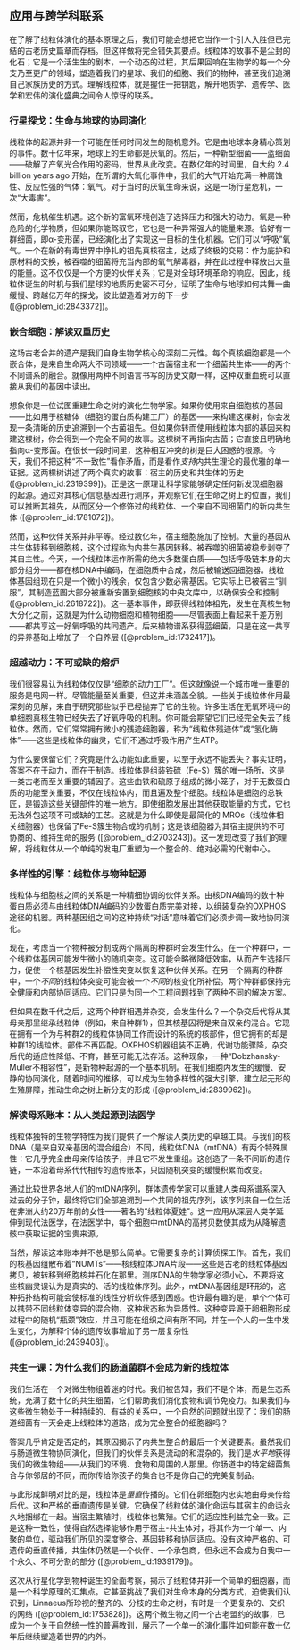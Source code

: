 ## 应用与跨学科联系

在了解了线粒体演化的基本原理之后，我们可能会想把它当作一个引人入胜但已完结的古老历史篇章而存档。但这样做将完全错失其要点。线粒体的故事不是尘封的化石；它是一个活生生的剧本，一个动态的过程，其后果回响在生物学的每一个分支乃至更广的领域，塑造着我们的星球、我们的细胞、我们的物种，甚至我们追溯自己家族历史的方式。理解线粒体，就是握住一把钥匙，解开地质学、遗传学、医学和宏伟的演化盛典之间令人惊讶的联系。

### 行星探戈：生命与地球的协同演化

线粒体的起源并非一个可能在任何时间发生的随机意外。它是由地球本身精心策划的事件。数十亿年来，地球上的生命都是厌氧的。然后，一种新型细菌——蓝细菌——破解了产氧光合作用的密码，世界从此改变。在数亿年的时间里，自大约 $2.4$ billion years ago 开始，在所谓的大氧化事件中，我们的大气开始充满一种腐蚀性、反应性强的气体：氧气。对于当时的厌氧生命来说，这是一场行星危机，一次“大毒害”。

然而，危机催生机遇。这个新的富氧环境创造了选择压力和强大的动力。氧是一种危险的化学物质，但如果你能驾驭它，它也是一种异常强大的能量来源。恰好有一群细菌，即α-变形菌，已经演化出了实现这一目标的生化机器。它们可以“呼吸”氧气。一个在新的有毒世界中挣扎的祖先真核宿主，达成了终极的交易：作为庇护和原材料的交换，被吞噬的细菌将充当内部的氧气解毒器，并在此过程中释放出大量的能量。这不仅仅是一个方便的伙伴关系；它是对全球环境革命的响应。因此，线粒体诞生的时机与我们星球的地质历史密不可分，证明了生命与地球如何共舞一曲缓慢、跨越亿万年的探戈，彼此塑造着对方的下一步 ([@problem_id:2843372])。

### 嵌合细胞：解读双重历史

这场古老合并的遗产是我们自身生物学核心的深刻二元性。每个真核细胞都是一个嵌合体，是来自生命两大不同领域——一个古菌宿主和一个细菌共生体——的两个不同谱系的融合。就像用两种不同语言书写的历史文献一样，这种双重血统可以直接从我们的基因中读出。

想象你是一位试图重建生命之树的演化生物学家。如果你使用来自细胞核的基因——比如用于核糖体（细胞的蛋白质构建工厂）的基因——来构建这棵树，你会发现一条清晰的历史追溯到一个古菌祖先。但如果你转而使用线粒体内部的基因来构建这棵树，你会得到一个完全不同的故事。这棵树不再指向古菌；它直接且明确地指向α-变形菌。在很长一段时间里，这种相互冲突的树是巨大困惑的根源。今天，我们不把这种“不一致性”看作矛盾，而是看作*支持*内共生理论的最优雅的单一证据。这两棵树讲述了两个真实的故事：宿主的历史和共生体的历史 ([@problem_id:2319399])。正是这一原理让科学家能够确定任何新发现细胞器的起源。通过对其核心信息基因进行测序，并观察它们在生命之树上的位置，我们可以推断其祖先，从而区分一个修饰过的线粒体、一个来自不同细菌门的新内共生体 ([@problem_id:1781072])。

然而，这种伙伴关系并非平等。经过数亿年，宿主细胞施加了控制。大量的基因从共生体转移到细胞核，这个过程称为内共生基因转移。被吞噬的细菌被稳步剥夺了其自主性。今天，一个线粒体运作所需的绝大多数蛋白质——包括呼吸链本身的大部分组分——都在核DNA中编码，在细胞质中合成，然后被输送回细胞器。线粒体基因组现在只是一个微小的残余，仅包含少数必需基因。它实际上已被宿主“驯服”，其制造蓝图大部分被重新安置到细胞核的中央文库中，以确保安全和控制 ([@problem_id:2618722])。这一基本事件，即获得线粒体祖先，发生在真核生物大分化之前，这就是为什么动物细胞和植物细胞——尽管表面上看起来千差万别——都共享这一好氧呼吸的共同遗产。后来植物谱系获得蓝细菌，只是在这一共享的异养基础上增加了一个自养层 ([@problem_id:1732417])。

### 超越动力：不可或缺的熔炉

我们很容易认为线粒体仅仅是“细胞的动力工厂”。但这就像说一个城市唯一重要的服务是电网一样。尽管能量至关重要，但这并未涵盖全貌。一些关于线粒体作用最深刻的见解，来自于研究那些似乎已经抛弃了它的生物。许多生活在无氧环境中的单细胞真核生物已经失去了好氧呼吸的机制。你可能会期望它们已经完全失去了线粒体。然而，它们常常拥有微小的残迹细胞器，称为“线粒体残迹体”或“氢化酶体”——这些是线粒体的幽灵，它们不通过呼吸作用产生ATP。

为什么要保留它们？究竟是什么功能如此重要，以至于永远不能丢失？事实证明，答案不在于动力，而在于制造。线粒体是组装铁硫（Fe-S）簇的唯一场所，这是一类古老而至关重要的辅因子。这些由铁和硫原子组成的微小笼子，对于无数蛋白质的功能至关重要，不仅在线粒体内，而且遍及整个细胞。线粒体是细胞的总铁匠，是锻造这些关键部件的唯一地方。即使细胞发展出其他获取能量的方式，它也无法外包这项不可或缺的工艺。这就是为什么即使是最简化的 MROs（线粒体相关细胞器）也保留了Fe-S簇生物合成的机制；这是该细胞器为其宿主提供的不可协商的、维持生命的服务 ([@problem_id:2703243])。这一发现改变了我们的理解，将线粒体从一个单纯的发电厂重塑为一个整合的、绝对必需的代谢中心。

### 多样性的引擎：线粒体与物种起源

线粒体与细胞核之间的关系是一种精细协调的伙伴关系。由核DNA编码的数十种蛋白质必须与由线粒体DNA编码的少数蛋白质完美对接，以组装复杂的OXPHOS途径的机器。两种基因组之间的这种持续“对话”意味着它们必须步调一致地协同演化。

现在，考虑当一个物种被分割成两个隔离的种群时会发生什么。在一个种群中，一个线粒体基因可能发生微小的随机突变。这可能会略微降低效率，从而产生选择压力，促使一个核基因发生补偿性突变以恢复这种伙伴关系。在另一个隔离的种群中，一个*不同*的线粒体突变可能会被一个*不同*的核变化所补偿。两个种群都保持完全健康和内部协同适应。它们只是为同一个工程问题找到了两种不同的解决方案。

但如果在数千代之后，这两个种群相遇并杂交，会发生什么？一个杂交后代将从其母亲那里继承线粒体（例如，来自种群1），但其核基因将是来自双亲的混合。它现在拥有一个为与种群2的线粒体协同工作而设计的系统的核部件，但它拥有的却是种群1的线粒体。部件不再匹配。OXPHOS机器组装不正确，代谢功能骤降，杂交后代的适应性降低、不育，甚至可能无法存活。这种现象，一种“Dobzhansky-Muller不相容性”，是新物种起源的一个基本机制。在我们细胞内发生的缓慢、安静的协同演化，随着时间的推移，可以成为生物多样性的强大引擎，建立起无形的生殖屏障，推动生命之树上新分支的形成 ([@problem_id:2839962])。

### 解读母系账本：从人类起源到法医学

线粒体独特的生物学特性为我们提供了一个解读人类历史的卓越工具。与我们的核DNA（是来自双亲基因的混合组合）不同，线粒体DNA（mtDNA）有两个特殊属性：它几乎完全由母亲传给孩子，并且它不发生重组。这创造了一条不间断的遗传链，一本沿着母系代代相传的遗传账本，只因随机突变的缓慢积累而改变。

通过比较世界各地人们的mtDNA序列，群体遗传学家可以重建人类母系谱系深入过去的分子钟，最终将它们全部追溯到一个共同的祖先序列，该序列来自一位生活在非洲大约20万年前的女性——著名的“线粒体夏娃”。这一应用从深层人类学延伸到现代法医学，在法医学中，每个细胞中mtDNA的高拷贝数使其成为从降解遗骸中获取证据的宝贵来源。

当然，解读这本账本并不总是那么简单。它需要复杂的计算侦探工作。首先，我们的核基因组散布着“NUMTs”——核线粒体DNA片段——这些是古老的线粒体基因拷贝，被转移到细胞核并石化在那里。测序DNA的生物学家必须小心，不要将这些核幽灵误认为是真实的、活的线粒体序列。此外，mtDNA基因组是环形的，这种拓扑结构可能会使标准的线性分析软件感到困惑。也许最有趣的是，单个个体可以携带不同线粒体变异的混合物，这种状态称为异质性。这种变异源于卵细胞形成过程中的随机“瓶颈”效应，并且可能在组织之间有所不同，并在一个人的一生中发生变化，为解释个体的遗传故事增加了另一层复杂性 ([@problem_id:2439403])。

### 共生一课：为什么我们的肠道菌群不会成为新的线粒体

我们生活在一个对微生物组着迷的时代。我们被告知，我们不是个体，而是生态系统，充满了数十亿的共生细菌，它们帮助我们消化食物和调节免疫力。如果我们与这些微生物处于一种持续的、有益的关系中，一个自然的问题就出现了：我们的肠道细菌有一天会走上线粒体的道路，成为完全整合的细胞器吗？

答案几乎肯定是否定的，其原因揭示了内共生整合的最后一个关键要素。虽然我们与肠道微生物协同演化，但我们的伙伴关系是流动的和混杂的。我们是*水平地*获得我们的微生物组——从我们的环境、食物和周围的人那里。你肠道中的特定细菌集合与你邻居的不同，而你传给你孩子的集合也不是你自己的完美复制品。

与此形成鲜明对比的是，线粒体是*垂直*传播的。它们在卵细胞内忠实地由母亲传给后代。这种严格的垂直遗传是关键。它确保了线粒体的演化命运与其宿主的命运永久地捆绑在一起。当宿主繁殖时，线粒体也繁殖。它们的适应性利益完全一致。正是这种一致性，使得自然选择能够作用于宿主-共生体对，将其作为一个单一、内聚的单位，驱动我们所见的深度整合、基因转移和协同适应。没有这种严格的、可遗传的垂直传播，共生体仍然是一个伙伴、一个承包商，但永远不会成为自我中一个永久、不可分割的部分 ([@problem_id:1939179])。

这次从行星化学到物种诞生的全面考察，揭示了线粒体并非一个简单的细胞器，而是一个科学原理的汇集点。它甚至挑战了我们对生命本身的分类方式，迫使我们认识到，Linnaeus所珍视的整齐的、分枝的生命之树，有时是一个更复杂的、交织的网络 ([@problem_id:1753828])。这两个微生物之间一个古老盟约的故事，已成为一个关于自然统一性的普遍教训，展示了一个单一的演化事件如何能在数十亿年后继续塑造着世界的内外。